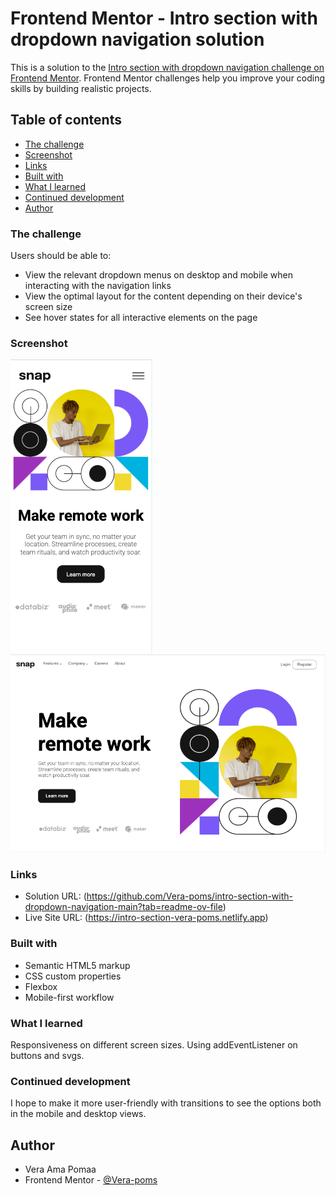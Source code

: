 # Frontend Mentor - Intro section with dropdown navigation solution

This is a solution to the [Intro section with dropdown navigation challenge on Frontend Mentor](https://www.frontendmentor.io/challenges/intro-section-with-dropdown-navigation-ryaPetHE5). Frontend Mentor challenges help you improve your coding skills by building realistic projects. 

## Table of contents

  - [The challenge](#the-challenge)
  - [Screenshot](#screenshot)
  - [Links](#links)
  - [Built with](#built-with)
  - [What I learned](#what-i-learned)
  - [Continued development](#continued-development)
- [Author](#author)



### The challenge

Users should be able to:

- View the relevant dropdown menus on desktop and mobile when interacting with the navigation links
- View the optimal layout for the content depending on their device's screen size
- See hover states for all interactive elements on the page

### Screenshot

![](images/mobile-screenshot.png)
![](images/desktop-screenshot.png)

### Links

- Solution URL: (https://github.com/Vera-poms/intro-section-with-dropdown-navigation-main?tab=readme-ov-file)
- Live Site URL: (https://intro-section-vera-poms.netlify.app)


### Built with

- Semantic HTML5 markup
- CSS custom properties
- Flexbox
- Mobile-first workflow


### What I learned

Responsiveness on different screen sizes.
Using addEventListener on buttons and svgs.


### Continued development

I hope to make it more user-friendly with transitions to see the options both in the mobile and desktop views.


## Author

- Vera Ama Pomaa
- Frontend Mentor - [@Vera-poms](https://www.frontendmentor.io/profile/vera-poms)
